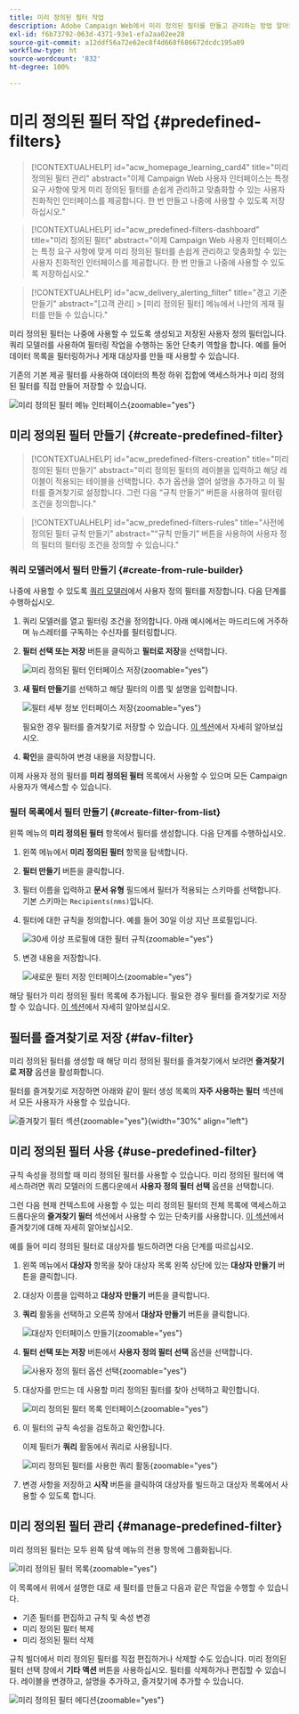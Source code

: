 ```yaml
---
title: 미리 정의된 필터 작업
description: Adobe Campaign Web에서 미리 정의된 필터를 만들고 관리하는 방법 알아보기
exl-id: f6b73792-063d-4371-93e1-efa2aa02ee28
source-git-commit: a12ddf56a72e62ec8f4d668f686672dcdc195a09
workflow-type: ht
source-wordcount: '832'
ht-degree: 100%

---
```


# 미리 정의된 필터 작업 {#predefined-filters}

>[!CONTEXTUALHELP]
>id="acw_homepage_learning_card4"
>title="미리 정의된 필터 관리"
>abstract="이제 Campaign Web 사용자 인터페이스는 특정 요구 사항에 맞게 미리 정의된 필터를 손쉽게 관리하고 맞춤화할 수 있는 사용자 친화적인 인터페이스를 제공합니다. 한 번 만들고 나중에 사용할 수 있도록 저장하십시오."

>[!CONTEXTUALHELP]
>id="acw_predefined-filters-dashboard"
>title="미리 정의된 필터"
>abstract="이제 Campaign Web 사용자 인터페이스는 특정 요구 사항에 맞게 미리 정의된 필터를 손쉽게 관리하고 맞춤화할 수 있는 사용자 친화적인 인터페이스를 제공합니다. 한 번 만들고 나중에 사용할 수 있도록 저장하십시오."

>[!CONTEXTUALHELP]
>id="acw_delivery_alerting_filter"
>title="경고 기준 만들기"
>abstract="[고객 관리] > [미리 정의된 필터] 메뉴에서 나만의 게재 필터를 만들 수 있습니다."

미리 정의된 필터는 나중에 사용할 수 있도록 생성되고 저장된 사용자 정의 필터입니다. 쿼리 모델러를 사용하여 필터링 작업을 수행하는 동안 단축키 역할을 합니다. 예를 들어 데이터 목록을 필터링하거나 게재 대상자를 만들 때 사용할 수 있습니다.

기존의 기본 제공 필터를 사용하여 데이터의 특정 하위 집합에 액세스하거나 미리 정의된 필터를 직접 만들어 저장할 수 있습니다.

![미리 정의된 필터 메뉴 인터페이스](assets/predefined-filters-menu.png){zoomable="yes"}

## 미리 정의된 필터 만들기 {#create-predefined-filter}

>[!CONTEXTUALHELP]
>id="acw_predefined-filters-creation"
>title="미리 정의된 필터 만들기"
>abstract="미리 정의된 필터의 레이블을 입력하고 해당 레이블이 적용되는 테이블을 선택합니다. 추가 옵션을 열어 설명을 추가하고 이 필터를 즐겨찾기로 설정합니다. 그런 다음 “규칙 만들기” 버튼을 사용하여 필터링 조건을 정의합니다."

>[!CONTEXTUALHELP]
>id="acw_predefined-filters-rules"
>title="사전에 정의된 필터 규칙 만들기"
>abstract="“규칙 만들기” 버튼을 사용하여 사용자 정의 필터의 필터링 조건을 정의할 수 있습니다."

### 쿼리 모델러에서 필터 만들기 {#create-from-rule-builder}

나중에 사용할 수 있도록 [쿼리 모델러](../query/query-modeler-overview.md)에서 사용자 정의 필터를 저장합니다. 다음 단계를 수행하십시오.

1. 쿼리 모델러를 열고 필터링 조건을 정의합니다. 아래 예시에서는 마드리드에 거주하며 뉴스레터를 구독하는 수신자를 필터링합니다.
1. **필터 선택 또는 저장** 버튼을 클릭하고 **필터로 저장**&#x200B;을 선택합니다.

   ![미리 정의된 필터 인터페이스 저장](assets/predefined-filters-save.png){zoomable="yes"}

1. **새 필터 만들기**&#x200B;를 선택하고 해당 필터의 이름 및 설명을 입력합니다.

   ![필터 세부 정보 인터페이스 저장](assets/predefined-filters-save-filter.png){zoomable="yes"}

   필요한 경우 필터를 즐겨찾기로 저장할 수 있습니다. [이 섹션](#fav-filter)에서 자세히 알아보십시오.

1. **확인**&#x200B;을 클릭하여 변경 내용을 저장합니다.

이제 사용자 정의 필터를 **미리 정의된 필터** 목록에서 사용할 수 있으며 모든 Campaign 사용자가 액세스할 수 있습니다.

### 필터 목록에서 필터 만들기 {#create-filter-from-list}

왼쪽 메뉴의 **미리 정의된 필터** 항목에서 필터를 생성합니다. 다음 단계를 수행하십시오.

1. 왼쪽 메뉴에서 **미리 정의된 필터** 항목을 탐색합니다.
1. **필터 만들기** 버튼을 클릭합니다.
1. 필터 이름을 입력하고 **문서 유형** 필드에서 필터가 적용되는 스키마를 선택합니다. 기본 스키마는 `Recipients(nms)`입니다.

1. 필터에 대한 규칙을 정의합니다. 예를 들어 30일 이상 지난 프로필입니다.

   ![30세 이상 프로필에 대한 필터 규칙](assets/filter-30+.png){zoomable="yes"}

1. 변경 내용을 저장합니다.

   ![새로운 필터 저장 인터페이스](assets/new-filter.png){zoomable="yes"}

해당 필터가 미리 정의된 필터 목록에 추가됩니다. 필요한 경우 필터를 즐겨찾기로 저장할 수 있습니다. [이 섹션](#fav-filter)에서 자세히 알아보십시오.

## 필터를 즐겨찾기로 저장 {#fav-filter}

미리 정의된 필터를 생성할 때 해당 미리 정의된 필터를 즐겨찾기에서 보려면 **즐겨찾기로 저장** 옵션을 활성화합니다.

필터를 즐겨찾기로 저장하면 아래와 같이 필터 생성 목록의 **자주 사용하는 필터** 섹션에서 모든 사용자가 사용할 수 있습니다.

![즐겨찾기 필터 섹션](assets/predefined-filters-favorite.png){zoomable="yes"}{width="30%" align="left"}

## 미리 정의된 필터 사용 {#use-predefined-filter}

규칙 속성을 정의할 때 미리 정의된 필터를 사용할 수 있습니다. 미리 정의된 필터에 액세스하려면 쿼리 모델러의 드롭다운에서 **사용자 정의 필터 선택** 옵션을 선택합니다.

그런 다음 현재 컨텍스트에 사용할 수 있는 미리 정의된 필터의 전체 목록에 액세스하고 드롭다운의 **즐겨찾기 필터** 섹션에서 사용할 수 있는 단축키를 사용합니다. [이 섹션](#fav-filter)에서 즐겨찾기에 대해 자세히 알아보십시오.

예를 들어 미리 정의된 필터로 대상자를 빌드하려면 다음 단계를 따르십시오.

1. 왼쪽 메뉴에서 **대상자** 항목을 찾아 대상자 목록 왼쪽 상단에 있는 **대상자 만들기** 버튼을 클릭합니다.
1. 대상자 이름을 입력하고 **대상자 만들기** 버튼을 클릭합니다.
1. **쿼리** 활동을 선택하고 오른쪽 창에서 **대상자 만들기** 버튼을 클릭합니다.

   ![대상자 인터페이스 만들기](assets/build-audience-from-filter.png){zoomable="yes"}

1. **필터 선택 또는 저장** 버튼에서 **사용자 정의 필터 선택** 옵션을 선택합니다.

   ![사용자 정의 필터 옵션 선택](assets/build-audience-select-custom-filter.png){zoomable="yes"}

1. 대상자를 만드는 데 사용할 미리 정의된 필터를 찾아 선택하고 확인합니다.

   ![미리 정의된 필터 목록 인터페이스](assets/build-audience-filter-list.png){zoomable="yes"}

1. 이 필터의 규칙 속성을 검토하고 확인합니다.

   이제 필터가 **쿼리** 활동에서 쿼리로 사용됩니다.

   ![미리 정의된 필터를 사용한 쿼리 활동](assets/build-audience-confirm.png){zoomable="yes"}

1. 변경 사항을 저장하고 **시작** 버튼을 클릭하여 대상자를 빌드하고 대상자 목록에서 사용할 수 있도록 합니다.

## 미리 정의된 필터 관리 {#manage-predefined-filter}

미리 정의된 필터는 모두 왼쪽 탐색 메뉴의 전용 항목에 그룹화됩니다.

![미리 정의된 필터 목록](assets/list-of-filters.png){zoomable="yes"}

이 목록에서 위에서 설명한 대로 새 필터를 만들고 다음과 같은 작업을 수행할 수 있습니다.

* 기존 필터를 편집하고 규칙 및 속성 변경
* 미리 정의된 필터 복제
* 미리 정의된 필터 삭제

규칙 빌더에서 미리 정의된 필터를 직접 편집하거나 삭제할 수도 있습니다. 미리 정의된 필터 선택 창에서 **기타 액션** 버튼을 사용하십시오. 필터를 삭제하거나 편집할 수 있습니다. 레이블을 변경하고, 설명을 추가하고, 즐겨찾기에 추가할 수 있습니다.

![미리 정의된 필터 에디션](assets/filter-edit.png){zoomable="yes"}

<!--
## Built-in predefined filters {#ootb-predefined-filter}

Campaign comes with a set of predefined filters, built from the client console. These filters can be used to define your audiences, and rules. They must not be modified.
-->